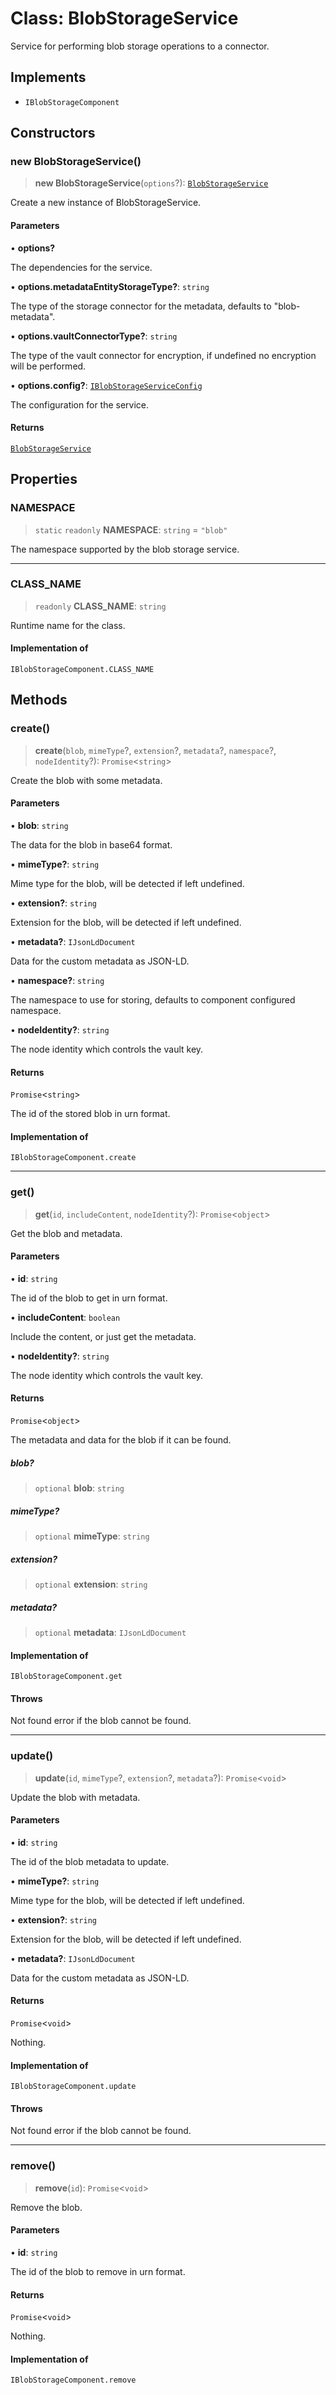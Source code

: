 # Class: BlobStorageService

Service for performing blob storage operations to a connector.

## Implements

- `IBlobStorageComponent`

## Constructors

### new BlobStorageService()

> **new BlobStorageService**(`options`?): [`BlobStorageService`](BlobStorageService.md)

Create a new instance of BlobStorageService.

#### Parameters

• **options?**

The dependencies for the service.

• **options.metadataEntityStorageType?**: `string`

The type of the storage connector for the metadata, defaults to "blob-metadata".

• **options.vaultConnectorType?**: `string`

The type of the vault connector for encryption, if undefined no encryption will be performed.

• **options.config?**: [`IBlobStorageServiceConfig`](../interfaces/IBlobStorageServiceConfig.md)

The configuration for the service.

#### Returns

[`BlobStorageService`](BlobStorageService.md)

## Properties

### NAMESPACE

> `static` `readonly` **NAMESPACE**: `string` = `"blob"`

The namespace supported by the blob storage service.

***

### CLASS\_NAME

> `readonly` **CLASS\_NAME**: `string`

Runtime name for the class.

#### Implementation of

`IBlobStorageComponent.CLASS_NAME`

## Methods

### create()

> **create**(`blob`, `mimeType`?, `extension`?, `metadata`?, `namespace`?, `nodeIdentity`?): `Promise`\<`string`\>

Create the blob with some metadata.

#### Parameters

• **blob**: `string`

The data for the blob in base64 format.

• **mimeType?**: `string`

Mime type for the blob, will be detected if left undefined.

• **extension?**: `string`

Extension for the blob, will be detected if left undefined.

• **metadata?**: `IJsonLdDocument`

Data for the custom metadata as JSON-LD.

• **namespace?**: `string`

The namespace to use for storing, defaults to component configured namespace.

• **nodeIdentity?**: `string`

The node identity which controls the vault key.

#### Returns

`Promise`\<`string`\>

The id of the stored blob in urn format.

#### Implementation of

`IBlobStorageComponent.create`

***

### get()

> **get**(`id`, `includeContent`, `nodeIdentity`?): `Promise`\<`object`\>

Get the blob and metadata.

#### Parameters

• **id**: `string`

The id of the blob to get in urn format.

• **includeContent**: `boolean`

Include the content, or just get the metadata.

• **nodeIdentity?**: `string`

The node identity which controls the vault key.

#### Returns

`Promise`\<`object`\>

The metadata and data for the blob if it can be found.

##### blob?

> `optional` **blob**: `string`

##### mimeType?

> `optional` **mimeType**: `string`

##### extension?

> `optional` **extension**: `string`

##### metadata?

> `optional` **metadata**: `IJsonLdDocument`

#### Implementation of

`IBlobStorageComponent.get`

#### Throws

Not found error if the blob cannot be found.

***

### update()

> **update**(`id`, `mimeType`?, `extension`?, `metadata`?): `Promise`\<`void`\>

Update the blob with metadata.

#### Parameters

• **id**: `string`

The id of the blob metadata to update.

• **mimeType?**: `string`

Mime type for the blob, will be detected if left undefined.

• **extension?**: `string`

Extension for the blob, will be detected if left undefined.

• **metadata?**: `IJsonLdDocument`

Data for the custom metadata as JSON-LD.

#### Returns

`Promise`\<`void`\>

Nothing.

#### Implementation of

`IBlobStorageComponent.update`

#### Throws

Not found error if the blob cannot be found.

***

### remove()

> **remove**(`id`): `Promise`\<`void`\>

Remove the blob.

#### Parameters

• **id**: `string`

The id of the blob to remove in urn format.

#### Returns

`Promise`\<`void`\>

Nothing.

#### Implementation of

`IBlobStorageComponent.remove`
